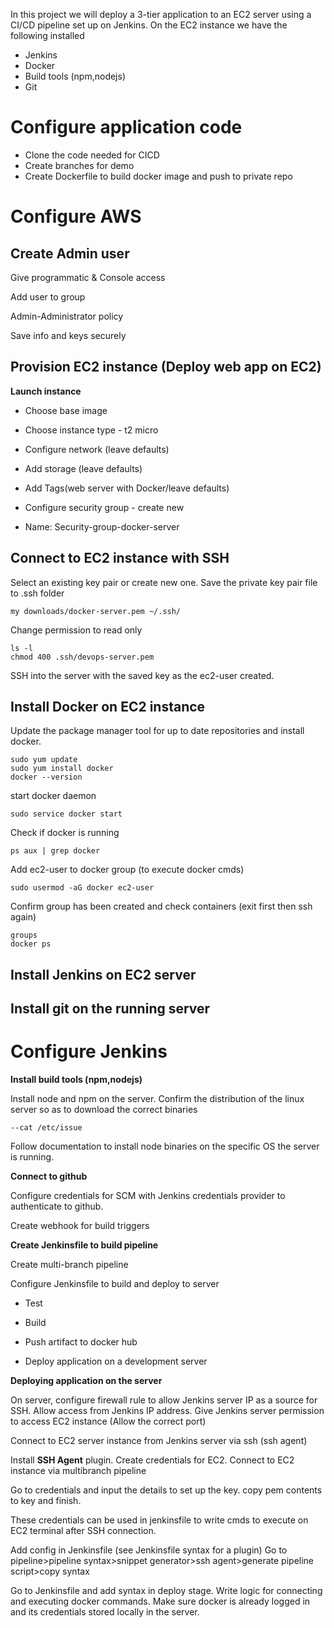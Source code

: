 In this project we will deploy a 3-tier application to an EC2 server using a CI/CD pipeline set up on Jenkins. On the EC2 instance we have the following installed

- Jenkins
- Docker
- Build tools (npm,nodejs)
- Git

# Configure application code
* Clone the code needed for CICD
* Create branches for demo
* Create Dockerfile to build docker image and push to private repo 


# Configure AWS

## Create Admin user
Give programmatic & Console access

Add user to group

Admin-Administrator policy

Save info and keys securely

## Provision EC2 instance (Deploy  web app on EC2)
**Launch instance** 

* Choose base image

* Choose instance type - t2 micro

* Configure network (leave defaults)

* Add storage (leave defaults)

* Add Tags(web server with Docker/leave defaults)

* Configure security group - create new

* Name: Security-group-docker-server
            
            
## Connect to EC2 instance with SSH
Select an existing key pair or create new one. Save the private key pair file to .ssh folder

`my downloads/docker-server.pem ~/.ssh/`

Change permission to read only 

```
ls -l  
chmod 400 .ssh/devops-server.pem
```

SSH into the server with the saved key as the ec2-user created.


## Install Docker on EC2 instance

Update the package manager tool for up to date repositories and install docker.
```
sudo yum update
sudo yum install docker
docker --version
```

start docker daemon
```
sudo service docker start
```

Check if docker is running
```
ps aux | grep docker
```

Add ec2-user to docker group (to execute docker cmds)    

```
sudo usermod -aG docker ec2-user
```

Confirm group has been created and check containers (exit first then ssh again)
```
groups
docker ps
```      
    
## Install Jenkins on EC2 server
## Install git on the running server   

# Configure Jenkins
**Install build tools (npm,nodejs)**

Install node and npm on the server. Confirm the distribution of the linux server so as to download the correct binaries 

    --cat /etc/issue

Follow documentation to install node binaries on the specific OS the server is running.

**Connect to github**

Configure credentials for SCM with Jenkins credentials provider to authenticate to github.

Create webhook for build triggers

**Create Jenkinsfile to build pipeline**

Create multi-branch pipeline

Configure Jenkinsfile to build and deploy to server

* Test

* Build

* Push artifact to docker hub 

* Deploy application on a development server

**Deploying application on the server**

On server, configure firewall rule to allow Jenkins server IP as a source for SSH. Allow access from Jenkins IP address. 
Give Jenkins server permission to access EC2 instance (Allow the correct port)

Connect to EC2 server instance from Jenkins server via ssh (ssh agent)

Install **SSH Agent** plugin. Create credentials for EC2. Connect to EC2 instance via multibranch pipeline

Go to credentials and input the details to set up the key. copy pem contents to key and finish. 

These credentials can be used in jenkinsfile to write cmds to execute on EC2 terminal after SSH connection.

Add config in Jenkinsfile (see Jenkinsfile syntax for a plugin) Go to pipeline>pipeline syntax>snippet generator>ssh agent>generate pipeline script>copy syntax

Go to Jenkinsfile and add syntax in deploy stage. Write logic for connecting and executing docker commands. Make sure docker is already logged in and its credentials stored locally in the server.

